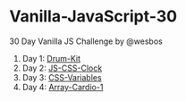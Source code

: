 # Vanilla-JavaScript-30
30 Day Vanilla JS Challenge by @wesbos

1. Day 1: [Drum-Kit](https://kwitochka.github.io/Vanilla-JavaScript-30/Drum-Kit/)
2. Day 2: [JS-CSS-Clock](https://kwitochka.github.io/Vanilla-JavaScript-30/JS-CSS-Clock/)
3. Day 3: [CSS-Variables](https://kwitochka.github.io/Vanilla-JavaScript-30/CSS-Variables)
3. Day 4: [Array-Cardio-1](https://kwitochka.github.io/Vanilla-JavaScript-30/Array-Cardio)
